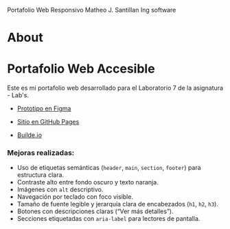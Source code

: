 Portafolio Web Responsivo
Matheo J. Santillan
Ing software

# About
# Portafolio Web Accesible

Este es mi portafolio web desarrollado para el Laboratorio 7 de la asignatura - Lab's.

- [Prototipo en Figma](https://www.figma.com/design/hWVaEGAX6DmcF0Tq5oufGu/portafolio?node-id=0-1&p=f&t=GvI87Cyorm1kmRFO-0)

- [Sitio en GitHub Pages](https://mathsantill.github.io/PortafolioWebResponsivo/)
- [Builde.io](https://builder.io/app/projects/1a2a9d6db20f43abb1e6a3bd1f3d6c09/main)
  

### Mejoras realizadas:
- Uso de etiquetas semánticas (`header`, `main`, `section`, `footer`) para estructura clara.
- Contraste alto entre fondo oscuro y texto naranja.
- Imágenes con `alt` descriptivo.
- Navegación por teclado con foco visible.
- Tamaño de fuente legible y jerarquía clara de encabezados (`h1`, `h2`, `h3`).
- Botones con descripciones claras (“Ver más detalles”).
- Secciones etiquetadas con `aria-label` para lectores de pantalla.
